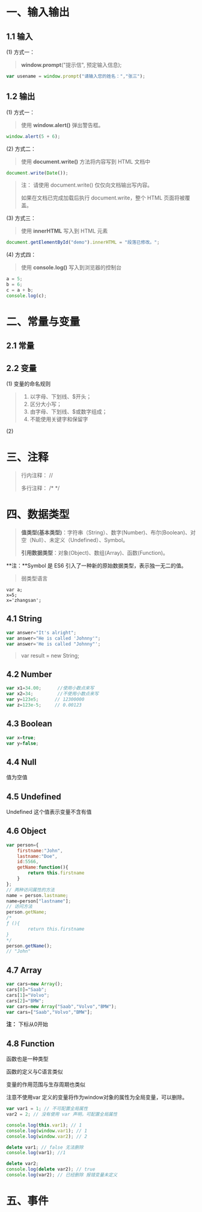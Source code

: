 # 一、输入输出

## 1.1 输入

(1) 方式一：

> **window.prompt**("提示信", 预定输入信息);

```javascript
var usename = window.prompt("请输入您的姓名：","张三");
```

## 1.2 输出

(1) 方式一：

> 使用 **window.alert()** 弹出警告框。

```javascript
window.alert(5 + 6);
```

(2) 方式二：

> 使用 **document.write()** 方法将内容写到 HTML 文档中

```javascript
document.write(Date());
```

> 注：  请使用 document.write() 仅仅向文档输出写内容。
>
> 如果在文档已完成加载后执行 document.write，整个 HTML 页面将被覆盖。

(3) 方式三：

> 使用 **innerHTML** 写入到 HTML 元素

```javascript
document.getElementById("demo").innerHTML = "段落已修改。";
```

(4) 方式四：

> 使用 **console.log()** 写入到浏览器的控制台

```javascript
a = 5;
b = 6;
c = a + b;
console.log(c);
```

# 二、常量与变量

## 2.1 常量

## 2.2 变量

(1) 变量的命名规则

> 1. 以字母、下划线、$开头；
> 2. 区分大小写；
> 3. 由字母、下划线、$或数字组成；
> 4. 不能使用关键字和保留字

(2) 

# 三、注释

> 行内注释： //
>
> 多行注释： /*  */

# 四、数据类型

> **值类型(基本类型)**：字符串（String）、数字(Number)、布尔(Boolean)、对空（Null）、未定义（Undefined）、Symbol。
>
> **引用数据类型**：对象(Object)、数组(Array)、函数(Function)。

**注：**Symbol 是 ES6 引入了一种新的原始数据类型，表示独一无二的值。

> 弱类型语言

```
var a;
x=5;
x='zhangsan';
```



## 4.1 String

```javascript
var answer="It's alright";
var answer="He is called 'Johnny'";
var answer='He is called "Johnny"';
```

> var result = new String;

## 4.2  Number

```javascript
var x1=34.00;      //使用小数点来写
var x2=34;         //不使用小数点来写
var y=123e5;      // 12300000
var z=123e-5;     // 0.00123
```

## 4.3 Boolean

```javascript
var x=true;
var y=false;
```

## 4.4 Null

值为空值

## 4.5 Undefined

Undefined 这个值表示变量不含有值

## 4.6 Object

```javascript
var person={
    firstname:"John", 
    lastname:"Doe", 
    id:5566,
    getName:function(){
        return this.firstname
    }
};
// 两种访问属性的方法
name = person.lastname;
name=person["lastname"];
// 访问方法
person.getName;
/*
ƒ (){
        return this.firstname
}
*/
person.getName();
// "John"
```

## 4.7 Array

```javascript
var cars=new Array();
cars[0]="Saab";
cars[1]="Volvo";
cars[2]="BMW";
var cars=new Array("Saab","Volvo","BMW");
var cars=["Saab","Volvo","BMW"];
```

**注：** 下标从0开始

## 4.8 Function

函数也是一种类型

函数的定义与C语言类似

变量的作用范围与生存周期也类似

注意不使用var 定义的变量将作为window对象的属性为全局变量，可以删除。

```javascript
var var1 = 1; // 不可配置全局属性
var2 = 2; // 没有使用 var 声明，可配置全局属性

console.log(this.var1); // 1
console.log(window.var1); // 1
console.log(window.var2); // 2

delete var1; // false 无法删除
console.log(var1); //1

delete var2; 
console.log(delete var2); // true
console.log(var2); // 已经删除 报错变量未定义
```

# 五、事件

